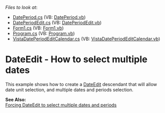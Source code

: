 <!-- default file list -->
*Files to look at*:

* [DatePeriod.cs](./CS/DatePeriodEdit/DatePeriod.cs) (VB: [DatePeriod.vb](./VB/DatePeriodEdit/DatePeriod.vb))
* [DatePeriodEdit.cs](./CS/DatePeriodEdit/DatePeriodEdit.cs) (VB: [DatePeriodEdit.vb](./VB/DatePeriodEdit/DatePeriodEdit.vb))
* [Form1.cs](./CS/DatePeriodEdit/Form1.cs) (VB: [Form1.vb](./VB/DatePeriodEdit/Form1.vb))
* [Program.cs](./CS/DatePeriodEdit/Program.cs) (VB: [Program.vb](./VB/DatePeriodEdit/Program.vb))
* [VistaDatePeriodEditCalendar.cs](./CS/DatePeriodEdit/VistaDatePeriodEditCalendar.cs) (VB: [VistaDatePeriodEditCalendar.vb](./VB/DatePeriodEdit/VistaDatePeriodEditCalendar.vb))
<!-- default file list end -->
# DateEdit - How to select multiple dates


<p>This example shows how to create a <a href="http://documentation.devexpress.com/#WindowsForms/clsDevExpressXtraEditorsDateEdittopic">DateEdit</a> descendant that will allow date unit selection, and multiple dates and periods selection.</p><p><strong>See Also:</strong><br />
<a href="https://www.devexpress.com/Support/Center/p/K18343">Forcing DateEdit to select multiple dates and periods</a></p>

<br/>


